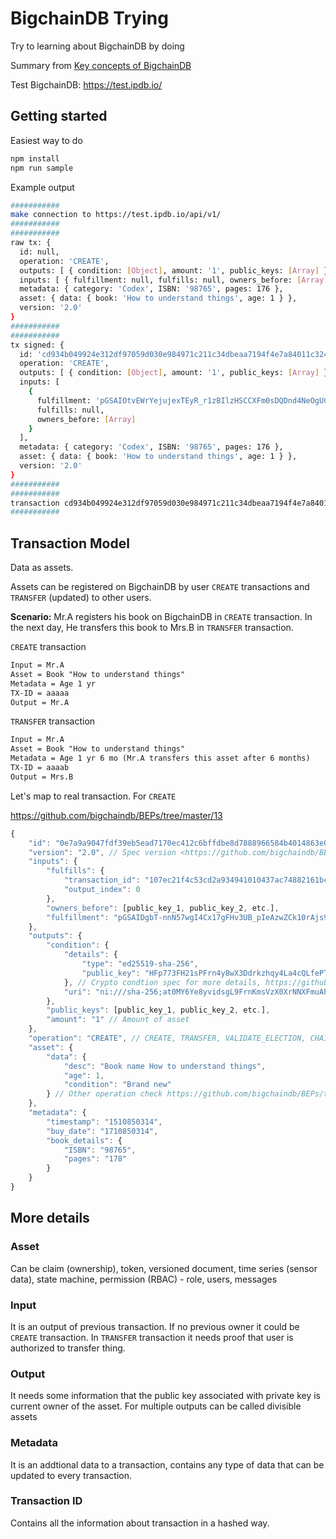 # BigchainDB Trying

Try to learning about BigchainDB by doing

Summary from [Key concepts of BigchainDB](https://www.bigchaindb.com/developers/guide/key-concepts-of-bigchaindb/)

Test BigchainDB: <https://test.ipdb.io/>

## Getting started

Easiest way to do

```bash
npm install
npm run sample
```

Example output

```bash
###########
make connection to https://test.ipdb.io/api/v1/
###########
###########
raw tx: {
  id: null,
  operation: 'CREATE',
  outputs: [ { condition: [Object], amount: '1', public_keys: [Array] } ],
  inputs: [ { fulfillment: null, fulfills: null, owners_before: [Array] } ],
  metadata: { category: 'Codex', ISBN: '98765', pages: 176 },
  asset: { data: { book: 'How to understand things', age: 1 } },
  version: '2.0'
}
###########
###########
tx signed: {
  id: 'cd934b049924e312df97059d030e984971c211c34dbeaa7194f4e7a84011c324',
  operation: 'CREATE',
  outputs: [ { condition: [Object], amount: '1', public_keys: [Array] } ],
  inputs: [
    {
      fulfillment: 'pGSAIOtvEWrYejujexTEyR_r1zBIlzHSCCXFm0sDQDnd4NeOgUCe4oL-0W67stU128it5TbJIwX_W6v42qmN4NE9eq2S9gGP08fH6a3FczAEW0-kp1rgIebIw08zyS5o54lHGYcA',
      fulfills: null,
      owners_before: [Array]
    }
  ],
  metadata: { category: 'Codex', ISBN: '98765', pages: 176 },
  asset: { data: { book: 'How to understand things', age: 1 } },
  version: '2.0'
}
###########
###########
transaction cd934b049924e312df97059d030e984971c211c34dbeaa7194f4e7a84011c324 passed
###########
```

## Transaction Model

Data as assets.

Assets can be registered on BigchainDB by user `CREATE` transactions and `TRANSFER` (updated) to other users.

**Scenario:** Mr.A registers his book on BigchainDB in `CREATE` transaction. In the next day, He transfers this book to Mrs.B in `TRANSFER` transaction.

`CREATE` transaction

```txt
Input = Mr.A
Asset = Book "How to understand things"
Metadata = Age 1 yr
TX-ID = aaaaa
Output = Mr.A
```

`TRANSFER` transaction

```txt
Input = Mr.A
Asset = Book "How to understand things"
Metadata = Age 1 yr 6 mo (Mr.A transfers this asset after 6 months)
TX-ID = aaaab
Output = Mrs.B
```

Let's map to real transaction. For `CREATE`

<https://github.com/bigchaindb/BEPs/tree/master/13>

```javascript
{
    "id": "0e7a9a9047fdf39eb5ead7170ec412c6bffdbe8d7888966584b4014863e03518", // hash_of_xx(data)
    "version": "2.0", // Spec version <https://github.com/bigchaindb/BEPs/tree/master/13#versioning>
    "inputs": {
        "fulfills": {
            "transaction_id": "107ec21f4c53cd2a934941010437ac74882161bcbefdfd7664268823fc347996",
            "output_index": 0
        },
        "owners_before": [public_key_1, public_key_2, etc.],
        "fulfillment": "pGSAIDgbT-nnN57wgI4Cx17gFHv3UB_pIeAzwZCk10rAjs9bgUDxyNnXMl-5PFgSIOrN7br2Tz59MiWe2XY0zlC7LcN52PKhpmdRtcr7GR1PXuTfQ9dE3vGhv7LHn6QqDD6qYHYM" // n-of-n signature condtion, see owners_before
    },
    "outputs": {
        "condition": {
            "details": {
                "type": "ed25519-sha-256",
                "public_key": "HFp773FH21sPFrn4y8wX3Ddrkzhqy4La4cQLfePT2vz7"
            }, // Crypto condtion spec for more details, https://github.com/bigchaindb/BEPs/tree/master/13#transaction-components-conditions
            "uri": "ni:///sha-256;at0MY6Ye8yvidsgL9FrnKmsVzX0XrNNXFmuAPF4bQeU?fpt=ed25519-sha-256&cost=131072"
        },
        "public_keys": [public_key_1, public_key_2, etc.],
        "amount": "1" // Amount of asset
    },
    "operation": "CREATE", // CREATE, TRANSFER, VALIDATE_ELECTION, CHAIN_MIGRATION_ELECTION, VOTE
    "asset": {
        "data": {
            "desc": "Book name How to understand things",
            "age": 1,
            "condition": "Brand new"
        } // Other operation check https://github.com/bigchaindb/BEPs/tree/master/13#transaction-components-asset
    },
    "metadata": {
        "timestamp": "1510850314",
        "buy_date": "1710850314",
        "book_details": {
            "ISBN": "98765",
            "pages": "178"
        }
    }
}
```

## More details

### Asset

Can be claim (ownership), token, versioned document, time series (sensor data), state machine, permission (RBAC) - role, users, messages

### Input

It is an output of previous transaction. If no previous owner it could be `CREATE` transaction. In `TRANSFER` transaction it needs proof that user is authorized to transfer thing.

### Output

It needs some information that the public key associated with private key is current owner of the asset. For multiple outputs can be called divisible assets

### Metadata

It is an addtional data to a transaction, contains any type of data that can be updated to every transaction.

### Transaction ID

Contains all the information about transaction in a hashed way.
